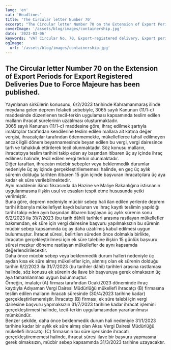 ```yaml
---
lang: 'en'
cat: 'Headlines'
title: 'The Circular letter Number 70'
excerpt: "The Circular letter Number 70 on the Extension of Export Periods for Export Registered Deliveries Due to Force Majeure has been published."
coverImage: '/assets/blog/images/containership.jpg'
date: '2023-03-06'
keywords: 'VAT Circular No. 70, Export-registered delivery, Export period'
ogImage:
  url: '/assets/blog/images/containership.jpg'
---
```


## The Circular letter Number 70 on the Extension of Export Periods for Export Registered Deliveries Due to Force Majeure has been published.

Yayınlanan sirkülerin konusunu, 6/2/2023 tarihinde Kahramanmaraş ilinde meydana gelen deprem felaketi sebebiyle, 3065 sayılı Kanunun (11/1-c) maddesinde düzenlenen tecil-terkin uygulaması kapsamında teslim edilen malların ihracat sürelerinin uzatılması oluşturmaktadır.   
3065 sayılı Kanunun (11/1-c) maddesine göre, ihraç edilmek şartıyla imalatçılar tarafından kendilerine teslim edilen mallara ait katma değer vergisi, ihracatçılar tarafından ödenmemekte, mükelleflerce tahsil edilmeyen ancak ilgili dönem beyannamesinde beyan edilen bu vergi, vergi dairesince tarh ve tahakkuk ettirilerek tecil olunmaktadır. Söz konusu malların, ihracatçıya teslim tarihini takip eden ay başından itibaren üç ay içinde ihraç edilmesi halinde, tecil edilen vergi terkin olunmaktadır.  
Diğer taraftan, ihracatın mücbir sebepler veya beklenmedik durumlar nedeniyle üç ay içinde gerçekleştirilememesi halinde, en geç üç aylık sürenin dolduğu tarihten itibaren 15 gün içinde başvuran ihracatçılara üç aya kadar ek süre verilebilmektedir.  
Aynı maddenin ikinci fıkrasında da Hazine ve Maliye Bakanlığına istisnanın uygulanmasına ilişkin usul ve esasları tespit etme hususunda yetki verilmiştir.  
Buna göre, deprem nedeniyle mücbir sebep hali ilan edilen yerlerde deprem tarihi itibarıyla mükellefiyet kaydı bulunan ve ihraç kayıtlı teslimin yapıldığı tarihi takip eden ayın başından itibaren başlayan üç aylık sürenin sonu 6/2/2023 ila 31/7/2023 (bu tarih dâhil) tarihleri arasına rastlayan mükellefler bakımından, ek süre için vergi dairesine başvuru yapılmaksızın bu sürenin mücbir sebep kapsamında üç ay daha uzatılmış kabul edilmesi uygun bulunmuştur. İhracat süresi, belirtilen süreden önce dolmakla birlikte, ihracatın gerçekleştirilmesi için ek süre talebine ilişkin 15 günlük başvuru süresi mezkur döneme rastlayan mükellefler de aynı kapsamda değerlendirilecektir.  
Daha önce mücbir sebep veya beklenmedik durum halleri nedeniyle üç aydan kısa ek süre almış mükellefler için, alınmış olan ek sürenin dolduğu tarihin 6/2/2023 ila 31/7/2023 (bu tarihler dâhil) tarihleri arasına rastlaması halinde, söz konusu ek sürenin de ilave bir başvuruya gerek olmaksızın üç aya tamamlanması uygun bulunmuştur.  
Örneğin, imalatçı (A) firması tarafından Ocak/2023 döneminde ihraç kaydıyla Adıyaman Vergi Dairesi Müdürlüğü mükellefi ihracatçı (B) firmasına teslim edilen malların ihracatı süresinde (30/4/2023 tarihine kadar) gerçekleştirilememiştir. İhracatçı (B) firması, ek süre talebi için vergi dairesine başvuru yapmaksızın 31/7/2023 tarihine kadar ihracat işlemini gerçekleştirmesi halinde, tecil-terkin uygulamasından yararlanılması mümkündür.  
Benzer şekilde, daha önce beklenmedik durum hali nedeniyle 31/1/2023 tarihine kadar bir aylık ek süre almış olan Aksu Vergi Dairesi Müdürlüğü mükellefi ihracatçı (C) firmasının bu süre içerisinde ihracatı gerçekleştirememesi halinde, ihracat süresi ilave bir başvuru yapmasına gerek olmaksızın, mücbir sebep kapsamında 31/3/2023 tarihine uzayacaktır.